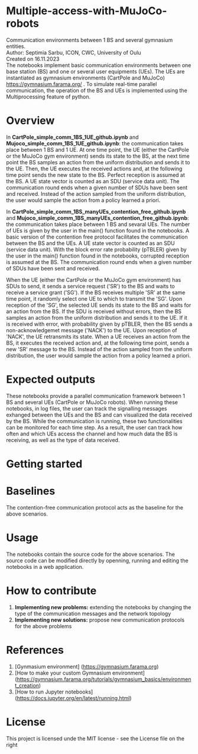 # Multiple-access-with-MuJoCo-robots
Communication environments between 1 BS and several gymnasium entities. <br>
Author: Septimia Sarbu, ICON, CWC, University of Oulu <br>
Created on 16.11.2023 <br>
The notebooks implement basic communication environments between one base station (BS) and one or several user equipments (UEs). The UEs are instantiated as gymnasium environments (CartPole and MuJoCo) https://gymnasium.farama.org/ . To simulate real-time parallel communication, the operation of the BS and UEs is implemented using the Multiprocessing feature of python. <br>

# Overview
In **CartPole_simple_comm_1BS_1UE_github.ipynb** and **Mujoco_simple_comm_1BS_1UE_github.ipynb**: the communication takes place between 1 BS and 1 UE. At one time point, the UE (either the CartPole or the MuJoCo gym environment) sends its state to the BS, at the next time point the BS samples an action from the uniform distribution and sends it to the UE. Then, the UE executes the received actions and, at the following time point sends the new state to the BS. Perfect reception is assumed at the BS. A UE state vector is counted as an SDU (service data unit). The communication round ends when a given number of SDUs have been sent and received. Instead of the action sampled from the uniform distribution, the user would sample the action from a policy learned a priori. <br>

In **CartPole_simple_comm_1BS_manyUEs_contention_free_github.ipynb** and **Mujoco_simple_comm_1BS_manyUEs_contention_free_github.ipynb**: the communication takes place between 1 BS and sevaral UEs. The number of UEs is given by the user in the main() function found in the notebooks. A basic version of the contention free protocol facilitates the communication between the BS and the UEs. A UE state vector is counted as an SDU (service data unit). With the block error rate probability (pTBLER) given by the user in the main() function found in the notebooks, corrupted reception is assumed at the BS. The communication round ends when a given number of SDUs have been sent and received. <br>

When the UE (either the CartPole or the MuJoCo gym environment) has SDUs to send, it sends a service request ('SR') to the BS and waits to receive a service grant ('SG'). If the BS receives multiple 'SR' at the same time point, it randomly select one UE to which to transmit the 'SG'. Upon reception of the 'SG', the selected UE sends its state to the BS and waits for an action from the BS. If the SDU is received without errors, then the BS samples an action from the uniform distribution and sends it to the UE. If it is received with error, with probability given by pTBLER, then the BS sends a non-acknowledgemet message ('NACK') to the UE. Upon reception of 'NACK', the UE retransmits its state. When a UE receives an action from the BS, it executes the received action and, at the following time point, sends a new 'SR' message to the BS. Instead of the action sampled from the uniform distribution, the user would sample the action from a policy learned a priori. <br>

# Expected outputs
These notebooks provide a parallel communication framework between 1 BS and several UEs (CartPole or MuJoCo robots). When running these notebooks, in log files, the user can track the signalling messages exhanged between the UEs and the BS and can visualized the data received by the BS. While the communication is running, these two functionalities can be monitored for each time step. As a result, the user can track how often and which UEs access the channel and how much data the BS is receiving, as well as the type of data received.  

# Getting started

# Baselines
The contention-free communication protocol acts as the baseline for the above scenarios. 
# Usage
The notebooks contain the source code for the above scenarios. The source code can be modified directly by openning, running and editing the notebooks in a web application.

# How to contribute
1. **Implementing new problems:** extending the notebooks by changing the type of the communication messages and the network topology
2. **Implementing new solutions:** propose new communication protocols for the above problems 
# References
1. [Gynmasium environment] (https://gymnasium.farama.org)
2. [How to make your custom Gymnasium environment] (https://gymnasium.farama.org/tutorials/gymnasium_basics/environment_creation)
3. [How to run Jupyter notebooks] (https://docs.jupyter.org/en/latest/running.html)
# License
This project is licensed unde the MIT license - see the License file on the right 



